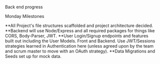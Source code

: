 Back end progress

Monday Milestones

**All Project's file structures scaffolded and project architecture decided.
**Backend will use Node/Express and all required packages for things like CORS, Body-Parser, JWT.
**User Login/Signup endpoints and features built out including the User Models. Front and Backend. Use JWT/Sessions strategies learned in Authentication here (unless agreed upon by the team and scrum master to move with an OAuth strategy).
**Data Migrations and Seeds set up for mock data.
